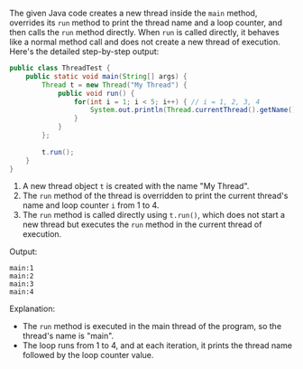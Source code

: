 The given Java code creates a new thread inside the `main` method, overrides its `run` method to print the thread name and a loop counter, and then calls the `run` method directly. When `run` is called directly, it behaves like a normal method call and does not create a new thread of execution. Here's the detailed step-by-step output:

```java
public class ThreadTest {
    public static void main(String[] args) {
        Thread t = new Thread("My Thread") {
            public void run() {
                for(int i = 1; i < 5; i++) { // i = 1, 2, 3, 4
                    System.out.println(Thread.currentThread().getName()+":"+i);
                }
            }
        };
        
        t.run();
    }
}
```

1. A new thread object `t` is created with the name "My Thread".
2. The `run` method of the thread is overridden to print the current thread's name and loop counter `i` from 1 to 4.
3. The `run` method is called directly using `t.run()`, which does not start a new thread but executes the `run` method in the current thread of execution.

Output:

```plaintext
main:1
main:2
main:3
main:4
```

Explanation:

- The `run` method is executed in the main thread of the program, so the thread's name is "main".
- The loop runs from 1 to 4, and at each iteration, it prints the thread name followed by the loop counter value.
